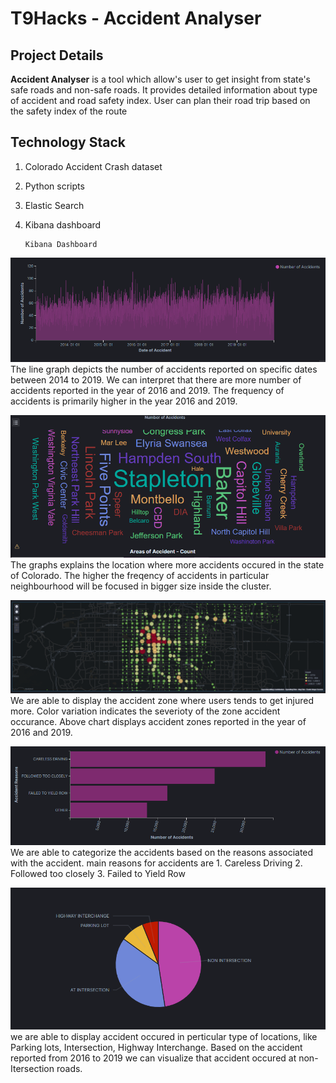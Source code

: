 # T9Hacks  -  Accident Analyser



## Project Details

**Accident Analyser** is a tool which allow's user to get insight from state's safe roads and non-safe roads. It provides detailed information about type of accident and road safety index.
User can plan their road trip based on the safety index of the route

## Technology Stack

 1. Colorado Accident Crash dataset
 2. Python scripts
 3. Elastic Search
 4. Kibana dashboard

		Kibana Dashboard


![Screenshot](AccidentsOverTIme.PNG)
	The line graph depicts the number of accidents reported on specific dates between 2014 to 2019. We can interpret that there are more number of accidents reported in the year of 2016 and 2019. The frequency of accidents is primarily higher in the year 2016 and 2019.

![Screenshot](Accidents%20vs%20neighbourhood.PNG)
	The graphs explains the location where more accidents occured in the state of Colorado. The higher the freqency of accidents in particular neighbourhood will be focused in bigger size inside the cluster.

![Screenshot](Heat%20Map%20of%20accidents%20over%20the%20denver-colorado%20map.PNG)
	We are able to display the accident zone where users tends to get injured more. Color variation indicates the severioty of the zone accident occurance. Above chart displays accident zones reported in the year of 2016 and 2019.

![Screenshot](Number%20of%20Accidents%20over%20the%20accident%20reasons.PNG)
	We are able to categorize the accidents based on the reasons associated with the accident. main reasons for accidents are 
	1. Careless Driving
	2. Followed too closely
	3. Failed to Yield Row

![Screenshot](Share%20of%20Accidents%20over%20location.PNG)
	we are able to display accident occured in perticular type of locations, like Parking lots, Intersection, Highway Interchange. Based on the accident reported from 2016 to 2019 we can visualize that accident occured at non-Itersection roads.

